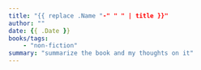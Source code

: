 ```yaml
---
title: "{{ replace .Name "-" " " | title }}"
author: ""
date: {{ .Date }}
books/tags:
    - "non-fiction"
summary: "summarize the book and my thoughts on it"
---
```

